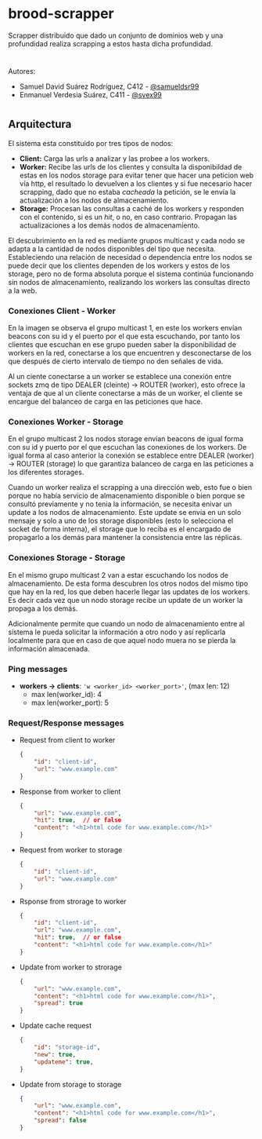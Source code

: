 # brood-scrapper

Scrapper distribuido que dado un conjunto de dominios web y una profundidad realiza scrapping a estos hasta dicha profundidad.

#

Autores:
- Samuel David Suárez Rodríguez, C412 - [@samueldsr99](github.com/samueldsr99)
- Enmanuel Verdesia Suárez, C411 - [@svex99](github.comm/svex99)

#

## Arquitectura

El sistema esta constituido por tres tipos de nodos:

- **Client:** Carga las urls a analizar y las probee a los workers.
- **Worker:** Recibe las urls de los clientes y consulta la disponibildad de estas en los nodos storage para evitar tener que hacer una peticion web vía http, el resultado lo devuelven a los clientes y si fue necesario hacer scrapping, dado que no estaba *cacheada* la petición, se le envía la actualización a los nodos de almacenamiento.
- **Storage:** Procesan las consultas a caché de los workers y responden con el contenido, si es un *hit*, o no, en caso contrario. Propagan las actualizaciones a los demás nodos de almacenamiento.

El descubrimiento en la red es mediante grupos multicast y cada nodo se adapta a la cantidad de nodos disponibles del tipo que necesita. Estableciendo una relación de necesidad o dependencia entre los nodos se puede decir que los clientes dependen de los workers y estos de los storage, pero no de forma absoluta porque el sistema continúa funcionando sin nodos de almacenamiento, realizando los workers las consultas directo a la web.

### Conexiones Client - Worker

En la imagen se observa el grupo multicast 1, en este los workers envían beacons con su id y el puerto por el que esta escuchando, por tanto los clientes que escuchan en ese grupo pueden saber la disponibilidad de workers en la red, conectarse a los que encuentren y desconectarse de los que después de cierto intervalo de tiempo no den señales de vida.

Al un ciente conectarse a un worker se establece una conexión entre sockets zmq de tipo DEALER (cleinte) -> ROUTER (worker), esto ofrece la ventaja de que al un cliente conectarse a más de un worker, el cliente se encargue del balanceo de carga en las peticiones que hace.

### Conexiones Worker - Storage

En el grupo multicast 2 los nodos storage envían beacons de igual forma con su id y puerto por el que escuchan las conexiones de los workers. De igual forma al caso anterior la conexión se establece entre DEALER (worker) -> ROUTER (storage) lo que garantiza balanceo de carga en las peticiones a los diferentes storages.

Cuando un worker realiza el scrapping a una dirección web, esto fue o bien porque no había servicio de almacenamiento disponible o bien porque se consultó previamente y no tenia la información, se necesita enivar un update a los nodos de almacenamiento. Este update se envía en un solo mensaje y solo a uno de los storage disponibles (esto lo selecciona el socket de forma interna), el storage que lo reciba es el encargado de propagarlo a los demás para mantener la consistencia entre las réplicas.

### Conexiones Storage - Storage
En el mismo grupo multicast 2 van a estar escuchando los nodos de almacenamiento. De esta forma descubren los otros nodos del mismo tipo que hay en la red, los que deben hacerle llegar las updates de los workers. Es decir cada vez que un nodo storage recibe un update de un worker la propaga a los demás.

Adicionalmente permite que cuando un nodo de almacenamiento entre al sistema le pueda solicitar la información a otro nodo y así replicarla localmente para que en caso de que aquel nodo muera no se pierda la información almacenada.


### Ping messages

- **workers -> clients**: `'w <worker_id> <worker_port>'`, (max len: 12)
    - max len(worker_id): 4
    - max len(worker_port): 5


### Request/Response messages

- Request from client to worker

    ```json
    {
        "id": "client-id",
        "url": "www.example.com"
    }
    ```

- Response from worker to client

    ```json
    {
        "url": "www.example.com",
        "hit": true,  // or false
        "content": "<h1>html code for www.example.com</h1>"
    }
    ```

- Request from worker to storage

    ```json
    {
        "id": "client-id",
        "url": "www.example.com"
    }
    ```

- Rsponse from strorage to worker

    ```json
    {
        "id": "client-id",
        "url": "www.example.com",
        "hit": true,  // or false
        "content": "<h1>html code for www.example.com</h1>"
    }
    ```

- Update from worker to strorage

    ```json
    {
        "url": "www.example.com",
        "content": "<h1>html code for www.example.com</h1>",
        "spread": true
    }
    ```

- Update cache request

    ```json
    {
        "id": "storage-id",
        "new": true,
        "updateme": true,
    }
    ```

- Update from storage to storage

    ```json
    {
        "url": "www.example.com",
        "content": "<h1>html code for www.example.com</h1>",
        "spread": false
    }
    ```